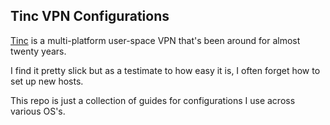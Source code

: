## Tinc VPN Configurations

[Tinc](http://tinc-vpn.org/) is a multi-platform user-space VPN that's been around for almost twenty years. 

I find it pretty slick but as a testimate to how easy it is, I often forget how to set up new hosts. 

This repo is just a collection of guides for configurations I use across various OS's. 


